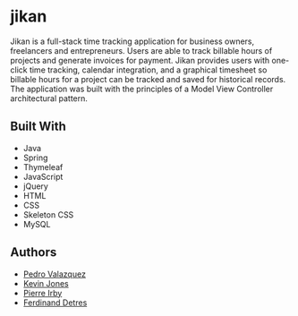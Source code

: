 # jikan
Jikan is a full-stack time tracking application for business owners, freelancers and entrepreneurs. Users are able to track billable hours of projects and generate invoices for payment. 
Jikan provides users with one-click time tracking, calendar integration, and a graphical timesheet so billable hours for a project can be tracked and saved for historical records. The application was built with the principles of a Model View Controller architectural pattern.
<h2>Built With</h2>
<ul>
<li>Java</li>
<li>Spring</li>
<li>Thymeleaf</li>
<li>JavaScript</li>
<li>jQuery</li>
<li>HTML</li>
<li>CSS</li>
<li>Skeleton CSS</li>
<li>MySQL</li>
</ul>
<h2>Authors</h2>
<ul>
<li><a href="https://github.com/V-Rod" target="_blank">Pedro Valazquez</li>
<li><a href="https://github.com/joneskj55" target="_blank">Kevin Jones</li>
<li><a href="https://github.com/stoked49" target="_blank">Pierre Irby</li>
<li><a href="https://github.com/Desertcoqui" target="_blank">Ferdinand Detres</li>
</ul>
